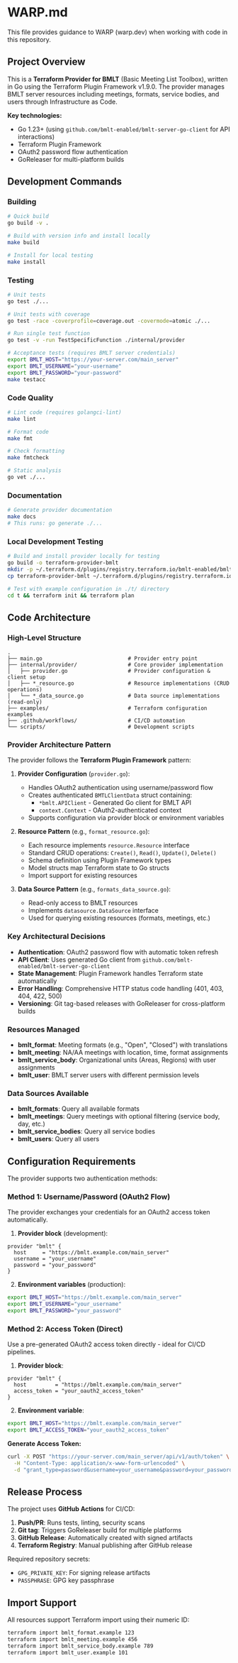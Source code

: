 # WARP.md

This file provides guidance to WARP (warp.dev) when working with code in this repository.

## Project Overview

This is a **Terraform Provider for BMLT** (Basic Meeting List Toolbox), written in Go using the Terraform Plugin Framework v1.9.0. The provider manages BMLT server resources including meetings, formats, service bodies, and users through Infrastructure as Code.

**Key technologies:**
- Go 1.23+ (using `github.com/bmlt-enabled/bmlt-server-go-client` for API interactions)
- Terraform Plugin Framework
- OAuth2 password flow authentication
- GoReleaser for multi-platform builds

## Development Commands

### Building
```bash
# Quick build
go build -v .

# Build with version info and install locally 
make build

# Install for local testing
make install
```

### Testing
```bash
# Unit tests
go test ./...

# Unit tests with coverage
go test -race -coverprofile=coverage.out -covermode=atomic ./...

# Run single test function
go test -v -run TestSpecificFunction ./internal/provider

# Acceptance tests (requires BMLT server credentials)
export BMLT_HOST="https://your-server.com/main_server"
export BMLT_USERNAME="your-username"  
export BMLT_PASSWORD="your-password"
make testacc
```

### Code Quality
```bash
# Lint code (requires golangci-lint)
make lint

# Format code 
make fmt

# Check formatting
make fmtcheck

# Static analysis
go vet ./...
```

### Documentation
```bash
# Generate provider documentation
make docs
# This runs: go generate ./...
```

### Local Development Testing
```bash
# Build and install provider locally for testing
go build -o terraform-provider-bmlt
mkdir -p ~/.terraform.d/plugins/registry.terraform.io/bmlt-enabled/bmlt/99.0.0/darwin_amd64
cp terraform-provider-bmlt ~/.terraform.d/plugins/registry.terraform.io/bmlt-enabled/bmlt/99.0.0/darwin_amd64/

# Test with example configuration in ./t/ directory
cd t && terraform init && terraform plan
```

## Code Architecture

### High-Level Structure

```
.
├── main.go                           # Provider entry point
├── internal/provider/                # Core provider implementation
│   ├── provider.go                   # Provider configuration & client setup
│   ├── *_resource.go                 # Resource implementations (CRUD operations)
│   └── *_data_source.go              # Data source implementations (read-only)
├── examples/                         # Terraform configuration examples
├── .github/workflows/                # CI/CD automation
└── scripts/                          # Development scripts
```

### Provider Architecture Pattern

The provider follows the **Terraform Plugin Framework** pattern:

1. **Provider Configuration** (`provider.go`):
   - Handles OAuth2 authentication using username/password flow
   - Creates authenticated `BMTLClientData` struct containing:
     - `*bmlt.APIClient` - Generated Go client for BMLT API
     - `context.Context` - OAuth2-authenticated context
   - Supports configuration via provider block or environment variables

2. **Resource Pattern** (e.g., `format_resource.go`):
   - Each resource implements `resource.Resource` interface
   - Standard CRUD operations: `Create()`, `Read()`, `Update()`, `Delete()`
   - Schema definition using Plugin Framework types
   - Model structs map Terraform state to Go structs
   - Import support for existing resources

3. **Data Source Pattern** (e.g., `formats_data_source.go`):
   - Read-only access to BMLT resources
   - Implements `datasource.DataSource` interface
   - Used for querying existing resources (formats, meetings, etc.)

### Key Architectural Decisions

- **Authentication**: OAuth2 password flow with automatic token refresh
- **API Client**: Uses generated Go client from `github.com/bmlt-enabled/bmlt-server-go-client`
- **State Management**: Plugin Framework handles Terraform state automatically
- **Error Handling**: Comprehensive HTTP status code handling (401, 403, 404, 422, 500)
- **Versioning**: Git tag-based releases with GoReleaser for cross-platform builds

### Resources Managed

- **bmlt_format**: Meeting formats (e.g., "Open", "Closed") with translations
- **bmlt_meeting**: NA/AA meetings with location, time, format assignments
- **bmlt_service_body**: Organizational units (Areas, Regions) with user assignments
- **bmlt_user**: BMLT server users with different permission levels

### Data Sources Available

- **bmlt_formats**: Query all available formats
- **bmlt_meetings**: Query meetings with optional filtering (service body, day, etc.)  
- **bmlt_service_bodies**: Query all service bodies
- **bmlt_users**: Query all users

## Configuration Requirements

The provider supports two authentication methods:

### Method 1: Username/Password (OAuth2 Flow)
The provider exchanges your credentials for an OAuth2 access token automatically.

1. **Provider block** (development):
```hcl
provider "bmlt" {
  host     = "https://bmlt.example.com/main_server"
  username = "your_username"
  password = "your_password"
}
```

2. **Environment variables** (production):
```bash
export BMLT_HOST="https://bmlt.example.com/main_server"
export BMLT_USERNAME="your_username"
export BMLT_PASSWORD="your_password"
```

### Method 2: Access Token (Direct)
Use a pre-generated OAuth2 access token directly - ideal for CI/CD pipelines.

1. **Provider block**:
```hcl
provider "bmlt" {
  host         = "https://bmlt.example.com/main_server"
  access_token = "your_oauth2_access_token"
}
```

2. **Environment variable**:
```bash
export BMLT_HOST="https://bmlt.example.com/main_server"
export BMLT_ACCESS_TOKEN="your_oauth2_access_token"
```

**Generate Access Token:**
```bash
curl -X POST "https://your-server.com/main_server/api/v1/auth/token" \
  -H "Content-Type: application/x-www-form-urlencoded" \
  -d "grant_type=password&username=your_username&password=your_password"
```

## Release Process

The project uses **GitHub Actions** for CI/CD:

1. **Push/PR**: Runs tests, linting, security scans
2. **Git tag**: Triggers GoReleaser build for multiple platforms
3. **GitHub Release**: Automatically created with signed artifacts
4. **Terraform Registry**: Manual publishing after GitHub release

Required repository secrets:
- `GPG_PRIVATE_KEY`: For signing release artifacts
- `PASSPHRASE`: GPG key passphrase

## Import Support

All resources support Terraform import using their numeric ID:

```bash
terraform import bmlt_format.example 123
terraform import bmlt_meeting.example 456
terraform import bmlt_service_body.example 789
terraform import bmlt_user.example 101
```
